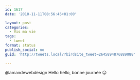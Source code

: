 ```yaml
---
id: 1617
date: '2010-11-11T08:56:45+01:00'

layout: post
categories:
  - Vis ma vie
tags:
  - tweet
format: status
publish_social: no
guid: 'http://tweets.local/?birdsite_tweet=2645894876889088'

---
```


@amandewebdesign Hello hello, bonne journée 😉